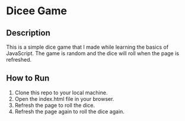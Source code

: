 # Dicee Game

## Description
This is a simple dice game that I made while learning the basics of JavaScript. The game is random and the dice will roll when the page is refreshed.

## How to Run
1. Clone this repo to your local machine.
2. Open the index.html file in your browser.
3. Refresh the page to roll the dice.
4. Refresh the page again to roll the dice again.
